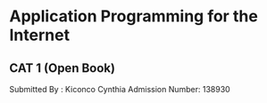 # Application Programming for the Internet
## CAT 1 (Open Book)

Submitted By : Kiconco Cynthia
Admission Number: 138930
